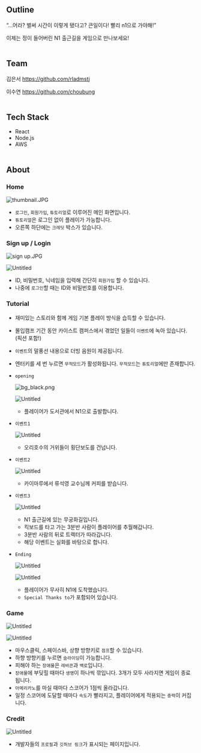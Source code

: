 ## Outline
“…어라? 벌써 시간이 이렇게 됐다고? 큰일이다! 빨리 n1으로 가야해!”

이제는 정이 들어버린 N1 출근길을 게임으로 만나보세요!
<br/><br/>

## Team
김은서
https://github.com/rladmstj

이수연
https://github.com/choubung
<br/><br/>

## Tech Stack
- React
- Node.js
- AWS
<br/><br/>

## About
### Home

![thumbnail.JPG](https://prod-files-secure.s3.us-west-2.amazonaws.com/f6cb388f-3934-47d6-9928-26d2e10eb0fc/e791b055-6b1a-427f-b0a0-83d3a1d1a082/thumbnail.jpg)

- `로그인`, `회원가입`, `튜토리얼`로 이루어진 메인 화면입니다.
- `튜토리얼`은 로그인 없이 플레이가 가능합니다.
- 오른쪽 하단에는 `크레딧` 박스가 있습니다.

### Sign up / Login

![sign up.JPG](https://prod-files-secure.s3.us-west-2.amazonaws.com/f6cb388f-3934-47d6-9928-26d2e10eb0fc/cd89a628-3f1b-45ca-b3de-f9b87802cb06/sign_up.jpg)

![Untitled](https://prod-files-secure.s3.us-west-2.amazonaws.com/f6cb388f-3934-47d6-9928-26d2e10eb0fc/f550144f-dcda-4a75-9d89-936891b04f89/Untitled.png)

- ID, 비밀번호, 닉네임을 입력해 간단히 `회원가입` 할 수 있습니다.
- 나중에 `로그인`할 때는 ID와 비밀번호를 이용합니다.

### Tutorial

- 재미있는 스토리와 함께 게임 기본 플레이 방식을 습득할 수 있습니다.
- 몰입캠프 기간 동안 카이스트 캠퍼스에서 겪었던 일들이 `이벤트`에 녹아 있습니다. (픽션 포함!)
- `이벤트`의 말풍선 내용으로 더빙 음원이 제공됩니다.
- 엔터키를 세 번 누르면 `무적모드`가 활성화됩니다. `무적모드`는 `튜토리얼`에만 존재합니다.
- `opening`
    
    ![bg_black.png](https://prod-files-secure.s3.us-west-2.amazonaws.com/f6cb388f-3934-47d6-9928-26d2e10eb0fc/3fc725db-2ee8-4375-9861-5ff8c0ab40b0/bg_black.png)
    
    ![Untitled](https://prod-files-secure.s3.us-west-2.amazonaws.com/f6cb388f-3934-47d6-9928-26d2e10eb0fc/07b4ebf8-afc9-4f2c-a070-253034b43cfe/Untitled.png)
    
    - 플레이어가 도서관에서 N1으로 출발합니다.
- `이벤트1`
    
    ![Untitled](https://prod-files-secure.s3.us-west-2.amazonaws.com/f6cb388f-3934-47d6-9928-26d2e10eb0fc/51fea5a6-b3f6-4026-bc6a-81f9063d33bb/Untitled.png)
    
    - 오리호수의 거위들이 횡단보도를 건넙니다.
- `이벤트2`
    
    ![Untitled](https://prod-files-secure.s3.us-west-2.amazonaws.com/f6cb388f-3934-47d6-9928-26d2e10eb0fc/ceeacecc-ff91-4666-b631-bf31304fdd37/Untitled.png)
    
    - 카이마루에서 류석영 교수님께 커피를 받습니다.
- `이벤트3`
    
    ![Untitled](https://prod-files-secure.s3.us-west-2.amazonaws.com/f6cb388f-3934-47d6-9928-26d2e10eb0fc/778323cd-0044-458c-a4e3-6fa5516ae67b/Untitled.png)
    
    - N1 출근길에 있는 무궁화길입니다.
    - 킥보드를 타고 가는 3분반 사람이 플레이어를 추월해갑니다.
    - 3분반 사람의 뒤로 트랙터가 따라갑니다.
    - 해당 이벤트는 실화를 바탕으로 합니다.
- `Ending`
    
    ![Untitled](https://prod-files-secure.s3.us-west-2.amazonaws.com/f6cb388f-3934-47d6-9928-26d2e10eb0fc/449e6129-51f5-47e4-a3ce-2a5ce356d589/Untitled.png)
    
    ![Untitled](https://prod-files-secure.s3.us-west-2.amazonaws.com/f6cb388f-3934-47d6-9928-26d2e10eb0fc/d0affd9b-28f3-4f5d-8c67-762ea7b6b663/Untitled.png)
    
    - 플레이어가 무사히 N1에 도착했습니다.
    - `Special Thanks to`가 포함되어 있습니다.

### Game

![Untitled](https://prod-files-secure.s3.us-west-2.amazonaws.com/f6cb388f-3934-47d6-9928-26d2e10eb0fc/6d1b1f6c-6ef4-43e1-aec3-98e9b05abece/Untitled.png)

![Untitled](https://prod-files-secure.s3.us-west-2.amazonaws.com/f6cb388f-3934-47d6-9928-26d2e10eb0fc/2ad7c550-b570-4d30-bbfa-5fd47ba3fc35/Untitled.png)

- 마우스클릭, 스페이스바, 상향 방향키로 `점프`할 수 있습니다.
- 하향 방향키를 누르면 `슬라이딩`이 가능합니다.
- 피해야 하는 `장애물`은 `레바콘`과 `백로`입니다.
- `장애물`에 부딪힐 때마다 `생명`이 하나씩 깎입니다. 3개가 모두 사라지면 게임이 종료됩니다.
- `아메리카노`를 마실 때마다 스코어가 1점씩 올라갑니다.
- 일정 스코어에 도달할 때마다 `속도`가 빨라지고, 플레이어에게 적용되는 `중력`이 커집니다.

### Credit

![Untitled](https://prod-files-secure.s3.us-west-2.amazonaws.com/f6cb388f-3934-47d6-9928-26d2e10eb0fc/fd66a609-8a95-4c93-8a85-380b50e71e7a/Untitled.png)

- 개발자들의 `프로필`과 `깃허브 링크`가 표시되는 페이지입니다.
